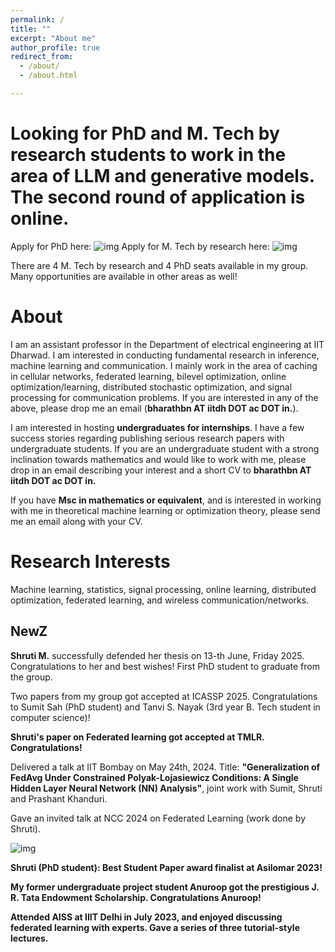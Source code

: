 ```yaml
---
permalink: /
title: ""
excerpt: "About me"
author_profile: true
redirect_from: 
  - /about/
  - /about.html

---
```

# Looking for PhD and M. Tech by research students to work in the area of LLM and generative models. The second round of application is online. 
Apply for PhD here: ![img](https://iitdh.ac.in/phd)
Apply for M. Tech by research here: ![img](https://iitdh.ac.in/mtech-research)

There are 4 M. Tech by research and 4 PhD seats available in my group. Many opportunities are available in other areas as well!
# About 

I am an assistant professor in the Department of electrical engineering at IIT Dharwad. I am interested in conducting fundamental research in inference, machine learning and communication. I mainly work in the area of caching in cellular networks, federated learning, bilevel optimization, online optimization/learning, distributed stochastic optimization, and signal processing for communication problems. If you are interested in any of the above, please drop me an email (**bharathbn AT iitdh DOT ac DOT in.**).

I am interested in hosting **undergraduates for internships**. I have a few success stories regarding publishing serious research papers with undergraduate students. If you are an undergraduate student with a strong inclination towards mathematics and would like to work with me, please drop in an email describing your interest and a short CV to **bharathbn AT iitdh DOT ac DOT in.** 

If you have **Msc in mathematics or equivalent**, and is interested in working with me in theoretical machine learning or optimization theory, please send me an email along with your CV. 

# Research Interests

Machine learning, statistics, signal processing, online learning, distributed optimization, federated learning, and wireless communication/networks.


## NewZ

**Shruti M.** successfully defended her thesis on $13$-th June, Friday $2025$. Congratulations to her and best wishes! First PhD student to graduate from the group.

Two papers from my group got accepted at ICASSP $2025$. Congratulations to Sumit Sah (PhD student) and Tanvi S. Nayak ($3$rd year B. Tech student in computer science)!

**Shruti's paper on Federated learning got accepted at TMLR. Congratulations!**

Delivered a talk at IIT Bombay on May 24th, 2024. Title: **"Generalization of FedAvg Under Constrained Polyak-Lojasiewicz Conditions: A Single Hidden Layer Neural Network (NN) Analysis"**, joint work with Sumit, Shruti and Prashant Khanduri.

Gave an invited talk at NCC 2024 on Federated Learning (work done by Shruti).

![img](https://bnbharath.files.wordpress.com/2020/06/img_1282.jpg?w=200)

**Shruti (PhD student): Best Student Paper award finalist at Asilomar 2023!** 

**My former undergraduate project student Anuroop got the prestigious J. R. Tata Endowment Scholarship. Congratulations Anuroop!**

**Attended AISS at IIIT Delhi in July 2023, and enjoyed discussing federated learning with experts. Gave a series of three tutorial-style lectures.**

